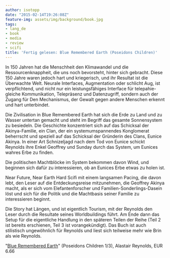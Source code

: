 ```yaml
---
author: isotopp
date: "2015-02-14T19:26:08Z"
feature-img: assets/img/background/book.jpg
tags:
- lang_de
- book
- media
- review
- scifi
title: 'Fertig gelesen: Blue Remembered Earth (Poseidons Children)'
---
```

In 150 Jahren hat die Menschheit den Klimawandel und die Ressourcenknappheit, die uns noch bevorsteht, hinter sich gebracht. Diese 150 Jahre waren jedoch hart und kriegerisch, und ihr Resultat ist die Überwachte Welt. Neurale Interfaces, Augmentation oder schlicht Aug, ist verpflichtend, und nicht nur ein leistungsfähiges Interface für telepahie-gleiche Kommunikation, Telepräsenz und Datenzugriff, sondern auch der Zugang für Den Mechanismus, der Gewalt gegen andere Menschen erkennt und hart unterbindet.

Die Zivilisation in Blue Remembered Earth hat sich die Erde zu Land und zu Wasser untertan gemacht und steht im Begriff das gesamte Sonnensystem zu besiedeln. Die Geschichte konzentriert sich auf das Schicksal der Akinya-Familie, ein Clan, der ein systemumspannendes Konglomerat beherrscht und speziell auf das Schicksal der Gründerin des Clans, Eunice Akinya. In einer Art Schnizeljagd nach dem Tod von Eunice schickt Reynolds ihre Enkel Geoffrey und Sunday durch das System, um Eunices wahres Erbe zu finden.

Die politischen Machtblöcke im System bekommen davon Wind, und beginnen sich dafür zu interessieren, ob an Eunices Erbe etwas zu holen ist.

Near Future, Near Earth Hard Scifi mit einem langsamen Pacing, die davon lebt, den Leser auf die Entdeckungsreise mitzunehmen, die Geoffrey Akinya macht, als er sich vom Elefantenforscher und Familien-Sonderlings-Dasein löst und sich für die Politik und die Machtbasis seiner Familie zu interessieren beginnt.

Die Story hat Längen, und ist eigentlich Tourism, mit der Reynolds den Leser durch die Resultate seines Worldbuildings führt. Am Ende dann das Setup für die eigentliche Handlung in den späteren Teilen der Reihe (Teil 2 ist bereits erschienen, Teil 3 ist vorangekündigt). Das Buch ist auch stilistisch ungewöhnlich für Reynolds und liest sich teilweise mehr wie Brin als wie Reynolds.

"[Blue Remembered Earth](https://www.amazon.de/Blue-Remembered-Earth-Poseidons-Children-ebook/dp/B006X8GFBQ)" (Poseidons Children 1/3), Alastair Reynolds, EUR 6.66
